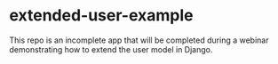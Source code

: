 # extended-user-example
This repo is an incomplete app that will be completed during a webinar demonstrating how to extend the user model in Django. 
